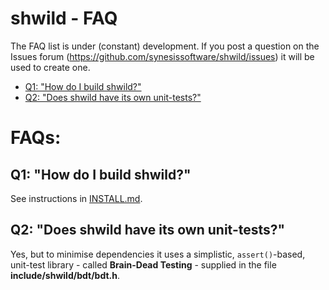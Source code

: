 # shwild - FAQ <!-- omit in toc -->

The FAQ list is under (constant) development. If you post a question on the
Issues forum (https://github.com/synesissoftware/shwild/issues)
it will be used to create one.

- [Q1: "How do I build shwild?"](#q1-how-do-i-build-shwild)
- [Q2: "Does shwild have its own unit-tests?"](#q2-does-shwild-have-its-own-unit-tests)


# FAQs: <!-- omit in toc -->

## Q1: "How do I build shwild?"

See instructions in [INSTALL.md](./INSTALL.md).

## Q2: "Does shwild have its own unit-tests?"

Yes, but to minimise dependencies it uses a simplistic, `assert()`-based, unit-test library - called **Brain-Dead Testing** - supplied in the file **include/shwild/bdt/bdt.h**.


<!-- ########################### end of file ########################### -->

